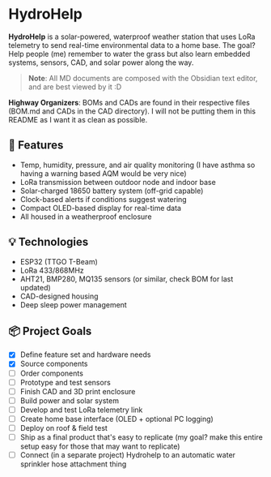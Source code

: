 # HydroHelp

**HydroHelp** is a solar-powered, waterproof weather station that uses LoRa telemetry to send real-time environmental data to a home base. The goal? Help people (me) remember to water the grass but also learn embedded systems, sensors, CAD, and solar power along the way.

> **Note**: All MD documents are composed with the Obsidian text editor, and are best viewed by it :D

**Highway Organizers**: BOMs and CADs are found in their respective files (BOM.md and CADs in the CAD directory). I will not be putting them in this README as I want it as clean as possible.

## 📡 Features
- Temp, humidity, pressure, and air quality monitoring (I have asthma so having a warning based AQM would be very nice)
- LoRa transmission between outdoor node and indoor base
- Solar-charged 18650 battery system (off-grid capable)
- Clock-based alerts if conditions suggest watering
- Compact OLED-based display for real-time data
- All housed in a weatherproof enclosure

## 💡 Technologies
- ESP32 (TTGO T-Beam)
- LoRa 433/868MHz
- AHT21, BMP280, MQ135 sensors (or similar, check BOM for last updated)
- CAD-designed housing
- Deep sleep power management

## 📦 Project Goals
- [x] Define feature set and hardware needs
- [x] Source components
- [ ] Order components
- [ ] Prototype and test sensors
- [ ] Finish CAD and 3D print enclosure
- [ ] Build power and solar system
- [ ] Develop and test LoRa telemetry link
- [ ] Create home base interface (OLED + optional PC logging)
- [ ] Deploy on roof & field test
- [ ] Ship as a final product that's easy to replicate (my goal? make this entire setup easy for those that may want to replicate)
- [ ] Connect (in a separate project) Hydrohelp to an automatic water sprinkler hose attachment thing
